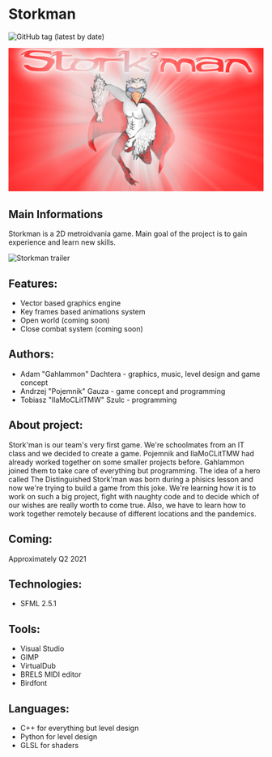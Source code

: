 # Storkman
![GitHub tag (latest by date)](https://img.shields.io/github/v/tag/Pojemnik/StorkMan??style=flat-square)

![Logo](/docs/logo.png)

## Main Informations
Storkman is a 2D metroidvania game. Main goal of the project is to gain experience and learn new skills.

![Storkman trailer](docs/readme_film.gif)

## Features:
- Vector based graphics engine
- Key frames based animations system
- Open world (coming soon)
- Close combat system (coming soon)

## Authors:
- Adam "Gahlammon" Dachtera - graphics, music, level design and game concept
- Andrzej "Pojemnik" Gauza - game concept and programming
- Tobiasz "IlaMoCLitTMW" Szulc - programming

## About project:
Stork'man is our team's very first game. We're schoolmates from an IT class and we decided to create a game. Pojemnik and IlaMoCLitTMW had already worked together on some smaller projects before. Gahlammon joined them to take care of everything but programming. The idea of a hero called The Distinguished Stork'man was born during a phisics lesson and now we're trying to build a game from this joke. We're learning how it is to work on such a big project, fight with naughty code and to decide which of our wishes are really worth to come true. Also, we have to learn how to work together remotely because of different locations and the pandemics.

## Coming:
Approximately Q2 2021

## Technologies:
- SFML 2.5.1

## Tools:
- Visual Studio
- GIMP
- VirtualDub
- BRELS MIDI editor
- Birdfont

## Languages:
- C++ for everything but level design
- Python for level design
- GLSL for shaders
